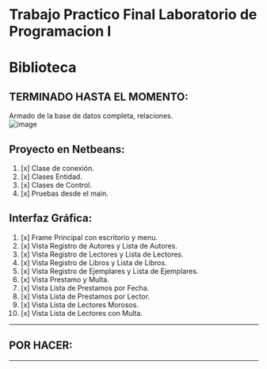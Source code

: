 # Trabajo Practico Final Laboratorio de Programacion I  
# Biblioteca  
## TERMINADO HASTA EL MOMENTO: ##  
  Armado de la base de datos completa, relaciones.  
  ![image](https://github.com/PabloBarrionuevo/Trabajo-Final-Laboratorio-Programacion-I/blob/master/Recursos%20utiles/diagramas-ideas/ideas.png "SQL Relaciones")  
## Proyecto en Netbeans: ##  
  1. [x] Clase de conexión.  
  3. [x] Clases Entidad.  
  4. [x] Clases de Control.  
  5. [x] Pruebas desde el main.  
## Interfaz Gráfica: ##  
  1. [x] Frame Principal con escritorio y menu.  
  2. [x] Vista Registro de Autores y Lista de Autores.
  3. [x] Vista Registro de Lectores y Lista de Lectores.
  4. [x] Vista Registro de Libros y Lista de Libros.
  5. [x] Vista Registro de Ejemplares y Lista de Ejemplares.
  6. [x] Vista Prestamo y Multa.
  7. [x] Vista Lista de Prestamos por Fecha.
  8. [x] Vista Lista de Prestamos por Lector.
  9. [x] Vista Lista de Lectores Morosos.
  10. [x] Vista Lista de Lectores con Multa.
***
## POR HACER: ##  
***
